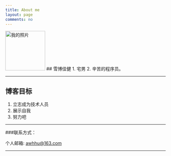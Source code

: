 ```yaml
---
title: About me
layout: page
comments: no
---
```

<img src="http://c.hiphotos.bdimg.com/album/s%3D550%3Bq%3D90%3Bc%3Dxiangce%2C100%2C100/sign=94eb27adaf6eddc422e7b4fe09e0c7c0/1ad5ad6eddc451da1bd405a3b4fd5266d0163253.jpg?referer=71db8b3d41a98226e1d61e177e32&x=.jpg" alt="我的照片" title="头像" width=125/>
## 雪博佳健
1. 宅男
2. 辛苦的程序员。       	

---
## 博客目标
1. 立志成为技术人员
2. 展示自我
3. 努力吧

----

###联系方式：        

个人邮箱: [awhhu@163.com](mailto:awhhu@163.com)

----


